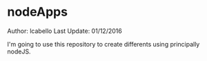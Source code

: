# nodeApps

Author: lcabello
Last Update: 01/12/2016

I'm going to use this repository to create differents using principally nodeJS.
